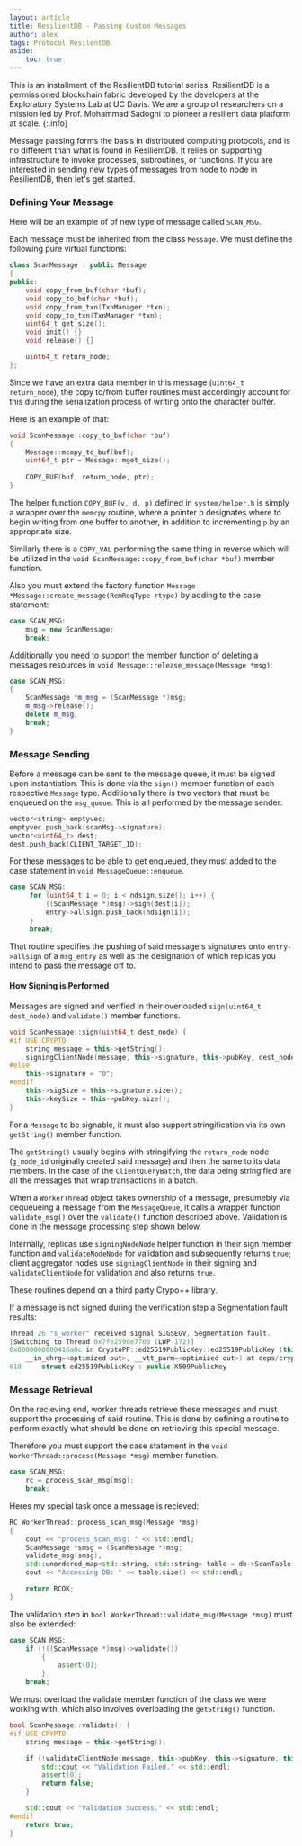 ```yaml
---
layout: article
title: ResilientDB - Passing Custom Messages
author: alex
tags: Protocol ResilentDB
aside:
    toc: true
---
```


This is an installment of the ResilientDB tutorial series. ResilientDB is a permissioned blockchain fabric developed by the developers at the Exploratory Systems Lab at UC Davis. We are a group of researchers on a mission led by Prof. Mohammad Sadoghi to pioneer a resilient data platform at scale. 
{:.info}

Message passing forms the basis in distributed computing protocols, and is no different than what is found in ResilientDB. It relies on supporting infrastructure to invoke processes, subroutines, or functions. If you are interested in sending new types of messages from node to node in ResilientDB, then let's get started.

### Defining Your Message

Here will be an example of of new type of message called `SCAN_MSG`.

Each message must be inherited from the class `Message`. We must define the following pure virtual functions:

```c++
class ScanMessage : public Message
{
public:
    void copy_from_buf(char *buf);
    void copy_to_buf(char *buf);
    void copy_from_txn(TxnManager *txn);
    void copy_to_txn(TxnManager *txn);
    uint64_t get_size();
    void init() {}
    void release() {}

    uint64_t return_node;
};
```

Since we have an extra data member in this message (`uint64_t return_node`), the copy to/from buffer routines must accordingly account for this during the serialization process of writing onto the character buffer. 

Here is an example of that:

```c++
void ScanMessage::copy_to_buf(char *buf)
{
	Message::mcopy_to_buf(buf);
	uint64_t ptr = Message::mget_size();
	
	COPY_BUF(buf, return_node, ptr);
}
```

The helper function `COPY_BUF(v, d, p)` defined in `system/helper.h` is simply a wrapper over the `memcpy` routine, where a pointer p designates where to begin writing from one buffer to another, in addition to incrementing `p` by an appropriate size.

Similarly there is a `COPY_VAL` performing the same thing in reverse which will be utilized in the `void ScanMessage::copy_from_buf(char *buf)` member function.



Also you must extend the factory function `Message *Message::create_message(RemReqType rtype)` by adding to the case statement:

```c++
case SCAN_MSG:
    msg = new ScanMessage;
    break;
```


Additionally you need to support the member function of deleting a messages resources in `void Message::release_message(Message *msg)`:

```c++
case SCAN_MSG:
{
    ScanMessage *m_msg = (ScanMessage *)msg;
    m_msg->release();
    delete m_msg;
    break;
}
```

### Message Sending

Before a message can be sent to the message queue, it must be signed upon instantiation. This is done via the `sign()` member function of each respective `Message` type. Additionally there is two vectors that must be enqueued on the `msg_queue`. This is all performed by the message sender:

```c++
vector<string> emptyvec;
emptyvec.push_back(scanMsg->signature);
vector<uint64_t> dest;
dest.push_back(CLIENT_TARGET_ID);
```

For these messages to be able to get enqueued, they must added to the case statement in `void MessageQueue::enqueue`. 

```c++
case SCAN_MSG:
     for (uint64_t i = 0; i < ndsign.size(); i++) {
         ((ScanMessage *)msg)->sign(dest[i]);
         entry->allsign.push_back(ndsign[i]);
     }
     break;
```

That routine specifies the pushing of said message's signatures onto `entry->allsign` of a `msg_entry` as well as the designation of which replicas you intend to pass the message off to.


#### How Signing is Performed 

Messages are signed and verified in their overloaded `sign(uint64_t dest_node)` and `validate()` member functions.

```c++
void ScanMessage::sign(uint64_t dest_node) {
#if USE_CRYPTO
	string message = this->getString();
	signingClientNode(message, this->signature, this->pubKey, dest_node);
#else
	this->signature = "0";
#endif
	this->sigSize = this->signature.size();
	this->keySize = this->pubKey.size();
}
```

For a `Message` to be signable, it must also support stringification via its own `getString()` member function.

The `getString()` usually begins with stringifying the `return_node` node (`g_node_id` originally created said message) and then the same to its data members. In the case of the `ClientQueryBatch`, the data being stringified are all the messages that wrap transactions in a batch. 


When a `WorkerThread` object takes ownership of a message, presumebly via dequeueing a message from the `MessageQueue`, it calls a wrapper function `validate_msg()` over the `validate()` function described above. Validation is done in the message processing step shown below. 

Internally, replicas use `signingNodeNode` helper function in their sign member function and `validateNodeNode` for validation and subsequently returns `true`; client aggregator nodes use `signingClientNode` in their signing and `validateClientNode` for validation and also returns `true`.

These routines depend on a third party Crypo++ library. 

If a message is not signed during the verification step a Segmentation fault results:

```c++
Thread 26 "s_worker" received signal SIGSEGV, Segmentation fault.
[Switching to Thread 0x7fe2590e7700 (LWP 172)]
0x0000000000416a0c in CryptoPP::ed25519PublicKey::ed25519PublicKey (this=0x7fe2590e5190,
    __in_chrg=<optimized out>, __vtt_parm=<optimized out>) at deps/crypto/xed25519.h:618
618     struct ed25519PublicKey : public X509PublicKey
```

### Message Retrieval 

On the recieving end, worker threads retrieve these messages and must support the processing of said routine. This is done by defining a routine to perform exactly what should be done on retrieving this special message.


Therefore you must support the case statement in the `void WorkerThread::process(Message *msg)` member function.

```c++
case SCAN_MSG:
    rc = process_scan_msg(msg);
    break;
```

Heres my special task once a message is recieved:

```c++
RC WorkerThread::process_scan_msg(Message *msg)
{
    cout << "process_scan_msg: " << std::endl;
    ScanMessage *smsg = (ScanMessage *)msg;
    validate_msg(smsg);
    std::unordered_map<std::string, std::string> table = db->ScanTable("KV");
    cout << "Accessing DB: " << table.size() << std::endl;

    return RCOK;
}
```


The validation step in `bool WorkerThread::validate_msg(Message *msg)` must also be extended:

```c++
case SCAN_MSG: 
    if (!((ScanMessage *)msg)->validate())
        {
            assert(0);
        }
    break;
```

We must overload the validate member function of the class we were working with, which also involves overloading the `getString()` function.

```c++
bool ScanMessage::validate() {
#if USE_CRYPTO
	string message = this->getString();

	if (!validateClientNode(message, this->pubKey, this->signature, this->return_node)) {
		std::cout << "Validation Failed." << std::endl;
		assert(0);
		return false;
	}

	std::cout << "Validation Success." << std::endl;
#endif
	return true;
}
```